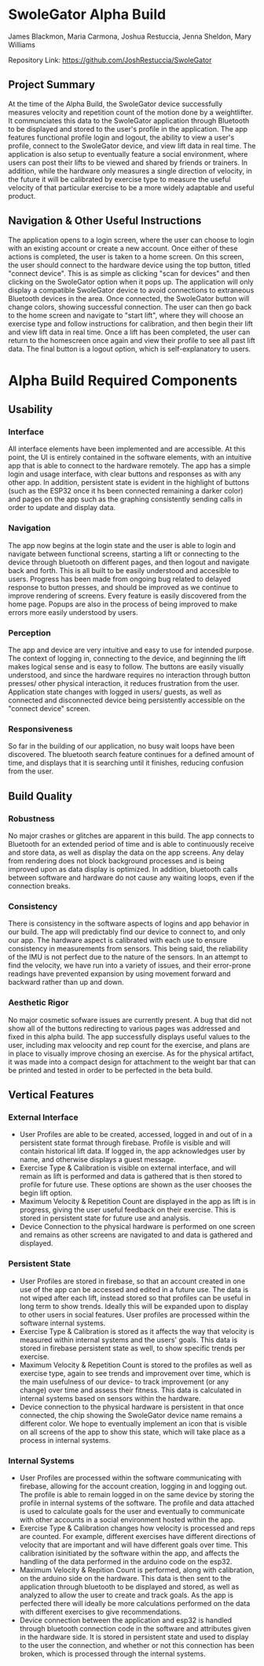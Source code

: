 # SwoleGator Alpha Build
James Blackmon, 
Maria Carmona, 
Joshua Restuccia, 
Jenna Sheldon, 
Mary Williams

Repository Link: https://github.com/JoshRestuccia/SwoleGator

## Project Summary
At the time of the Alpha Build, the SwoleGator device successfully measures velocity and repetition count of the motion done by a weightlifter. It communciates this data to the SwoleGator application through Bluetooth to be displayed and stored to the user's profile in the application. The app features functional profile login and logout, the ability to view a user's profile, connect to the SwoleGator device, and view lift data in real time. The application is also setup to eventually feature a social environment, where users can post their lifts to be viewed and shared by friends or trainers. In addition, while the hardware only measures a single direction of velocity, in the future it will be calibrated by exercise type to measure the useful velocity of that particular exercise to be a more widely adaptable and useful product. 

## Navigation & Other Useful Instructions
The application opens to a login screen, where the user can choose to login with an existing account or create a new account. Once either of these actions is completed, the user is taken to a home screen. On this screen, the user should connect to the hardware device using the top button, titled "connect device". This is as simple as clicking "scan for devices" and then clicking on the SwoleGator option when it pops up. The application will only display a compatible SwoleGator device to avoid connections to extraneous Bluetooth devices in the area. Once connected, the SwoleGator button will change colors, showing successful connection. The user can then go back to the home screen and navigate to "start lift", where they will choose an exercise type and follow instructions for calibration, and then begin their lift and view lift data in real time. Once a lift has been completed, the user can return to the homescreen once again and view their profile to see all past lift data. The final button is a logout option, which is self-explanatory to users.


# Alpha Build Required Components
## Usability
### Interface
All interface elements have been implemented and are accessible. At this point, the UI is entirely contained in the software elements, with an intuitive app that is able to connect to the hardware remotely. The app has a simple login and usage interface, with clear buttons and responses as with any other app. In addition, persistent state is evident in the highlight of buttons (such as the ESP32 once it hs been connected remaining a darker color) and pages on the app such as the graphing consistently sending calls in order to update and display data.
### Navigation
The app now begins at the login state and the user is able to login and navigate between functional screens, starting a lift or connecting to the device through bluetooth on different pages, and then logout and navigate back and forth. This is all built to be easily understood and accesible to users. Progress has been made from ongoing bug related to delayed response to button presses, and should be improved as we continue to improve rendering of screens. Every feature is easily discovered from the home page. Popups are also in the process of being improved to make errors more easily understood by users.
### Perception
The app and device are very intuitive and easy to use for intended purpose. The context of logging in, connecting to the device, and beginning the lift makes logical sense and is easy to follow. The buttons are easily visually understood, and since the hardware requires no interaction through button presses/ other physical interaction, it reduces frustration from the user. Application state changes with logged in users/ guests, as well as connected and disconnected device being persistently accessible on the "connect device" screen.
### Responsiveness
So far in the building of our application, no busy wait loops have been discovered. The bluetooth search feature continues for a defined amount of time, and displays that it is searching until it finishes, reducing confusion from the user. 
## Build Quality 
### Robustness
No major crashes or glitches are apparent in this build. The app connects to Bluetooth for an extended period of time and is able to continuously receive and store data, as well as display the data on the app screens. Any delay from rendering does not block background processes and is being improved upon as data display is optimized. In addition, bluetooth calls between software and hardware do not cause any waiting loops, even if the connection breaks.
### Consistency
There is consistency in the software aspects of logins and app behavior in our build. The app will predictably find our device to connect to, and only our app. The hardware aspect is calibrated with each use to ensure consistency in measurements from sensors. This being said, the reliability of the IMU is not perfect due to the nature of the sensors. In an attempt to find the velocity, we have run into a variety of issues, and their error-prone readings have prevented expansion by using movement forward and backward rather than up and down.
### Aesthetic Rigor
No major cosmetic sofware issues are currently present. A bug that did not show all of the buttons redirecting to various pages was addressed and fixed in this alpha build.  The app successfully displays useful values to the user, including max veloocity and rep count for the exercise, and plans are in place to visually improve chosing an exercise. As for the physical artifact, it was made into a compact design for attachment to the weight bar that can be printed and tested in order to be perfected in the beta build.
## Vertical Features
### External Interface
- User Profiles are able to be created, accessed, logged in and out of in a persistent state format through firebase. Profile is visible and will contain historical lift data. If logged in, the app acknowledges user by name, and otherwise displays a guest message. 
- Exercise Type & Calibration is visible on external interface, and will remain as lift is performed and data is gathered that is then stored to profile for future use. These options are shown as the user chooses the begin lift option.
- Maximum Velocity & Repetition Count are displayed in the app as lift is in progress, giving the user useful feedback on their exercise. This is stored in persistent state for future use and analysis.
- Device Connection to the physical hardware is performed on one screen and remains as other screens are navigated to and data is gathered and displayed.
  
### Persistent State
- User Profiles are stored in firebase, so that an account created in one use of the app can be accessed and edited in a future use. The data is not wiped after each lift, instead stored so that profiles can be useful in long term to show trends. Ideally this will be expanded upon to display to other users in social features. User profiles are processed within the software internal systems.
- Exercise Type & Calibration is stored as it affects the way that velocity is measured within internal systems and the users' goals. This data is stored in firebase persistent state as well, to show specific trends per exercise.
- Maximum Velocity & Repetition Count is stored to the profiles as well as exercise type, again to see trends and improvement over time, which is the main usefulness of our device- to track improvement (or any change) over time and assess their fitness. This data is calculated in internal systems based on sensors within the hardware.
- Device connection to the physical hardware is persistent in that once connected, the chip showing the SwoleGator device name remains a different color. We hope to eventually implement an icon that is visible on all screens of the app to show this state, which will take place as a process in internal systems.
### Internal Systems
- User Profiles are processed within the software communicating with firebase, allowing for the account creation, logging in and logging out. The profile is able to remain logged in on the same device by storing the profile in internal systems of the software. The profile and data attached is used to calculate goals for the user and eventually to communicate with other accounts in a social environment hosted within the app.
- Exercise Type & Calibration changes how velocity is processed and reps are counted. For example, different exercises have different directions of velocity that are important and will have different goals over time. This calibration isinitiated by the software within the app, and affects the handling of the data performed in the arduino code on the esp32.
- Maximum Velocity & Repition Count is performed, along with calibration, on the arduino side on the hardware. This data is then sent to the application through bluetooth to be displayed and stored, as well as analyzed to allow the user to create and track goals. As the app is perfected there will ideally be more calculations performed on the data with different exercises to give recommendations.
- Device connection between the application and esp32 is handled through bluetooth connection code in the software and attributes given in the hardware side. It is stored in persistent state and used to display to the user the connection, and whether or not this connection has been broken, which is processed through the internal systems.

